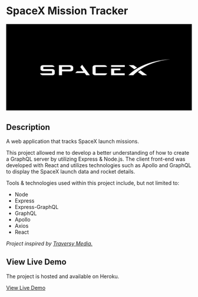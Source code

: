 # SpaceX Mission Tracker

![spacex](./screenshots/space-x.png)

## Description

A web application that tracks SpaceX launch missions.

This project allowed me to develop a better understanding of how to create a GraphQL server by utilizing Express & Node.js. The client front-end was developed with React and utilizes technologies such as Apollo and GraphQL to display the SpaceX launch data and rocket details.

Tools & technologies used within this project include, but not limited to:

- Node
- Express
- Express-GraphQL
- GraphQL
- Apollo
- Axios
- React

_Project inspired by [Traversy Media.](https://www.traversymedia.com/)_

## View Live Demo

The project is hosted and available on Heroku.

[View Live Demo](https://spacex-mission-launches-app.herokuapp.com/)
